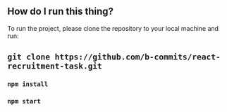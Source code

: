 ## How do I run this thing?

To run the project, please clone the repository to your local machine and run:

## `git clone https://github.com/b-commits/react-recruitment-task.git`

### `npm install`

### `npm start`

